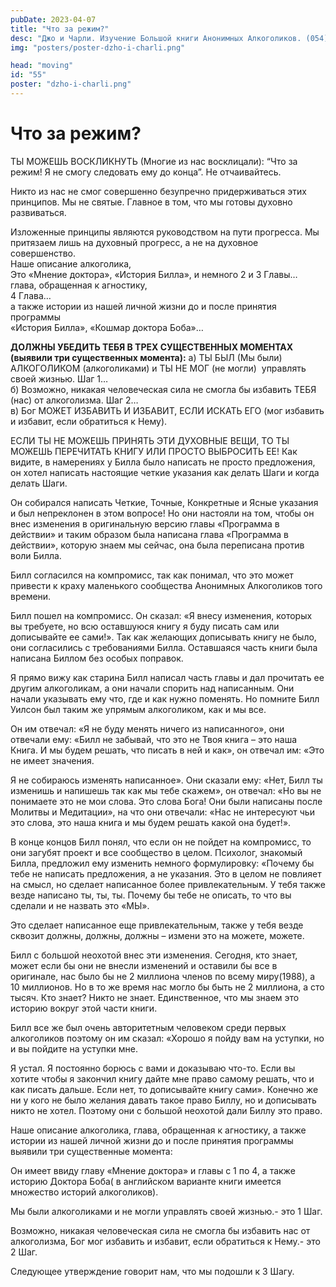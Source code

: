 ```yaml
---
pubDate: 2023-04-07
title: "Что за режим?"
desc: "Джо и Чарли. Изучение Большой книги Анонимных Алкоголиков. (054)"
img: "posters/poster-dzho-i-charli.png"

head: "moving"
id: "55"
poster: "dzho-i-charli.png"
---
```


# Что за режим?

ТЫ МОЖЕШЬ ВОСКЛИКНУТЬ (Многие из нас восклицали): “Что за режим! Я не смогу следовать ему до конца”. Не отчаивайтесь.

Никто из нас не смог совершенно безупречно придерживаться этих принципов. Мы не святые. Главное в том, что мы готовы духовно развиваться.

Изложенные принципы являются руководством на пути прогресса. Мы притязаем лишь на духовный прогресс, а не на духовное совершенство. <br>
Наше описание алкоголика, <br>
Это «Мнение доктора», «История Билла», и немного 2 и 3 Главы… <br>
глава, обращенная к агностику, <br>
4 Глава… <br>
а также истории из нашей личной жизни до и после принятия программы <br>
«История Билла», «Кошмар доктора Боба»…

**ДОЛЖНЫ УБЕДИТЬ ТЕБЯ В ТРЕХ СУЩЕСТВЕННЫХ МОМЕНТАХ (выявили три существенных момента):**
а) ТЫ БЫЛ (Мы были) АЛКОГОЛИКОМ (алкоголиками) и ТЫ НЕ МОГ (не могли)  управлять своей жизнью.
Шаг 1… <br>
б) Возможно, никакая человеческая сила не смогла бы избавить ТЕБЯ (нас) от алкоголизма.
Шаг 2… <br>
в) Бог МОЖЕТ ИЗБАВИТЬ И ИЗБАВИТ, ЕСЛИ ИСКАТЬ ЕГО (мог избавить и избавит, если обратиться к Нему).

ЕСЛИ ТЫ НЕ МОЖЕШЬ ПРИНЯТЬ ЭТИ ДУХОВНЫЕ ВЕЩИ, ТО ТЫ МОЖЕШЬ ПЕРЕЧИТАТЬ КНИГУ ИЛИ ПРОСТО ВЫБРОСИТЬ ЕЕ!
Как видите, в намерениях у Билла было написать не просто предложения, он хотел написать настоящие четкие указания как делать Шаги и когда делать Шаги.

Он собирался написать Четкие, Точные, Конкретные и Ясные указания и был непреклонен в этом вопросе!
Но они настояли на том, чтобы он внес изменения в оригинальную версию главы «Программа в действии» и таким образом была написана глава «Программа в действии», которую знаем мы сейчас, она была переписана против воли Билла.

Билл согласился на компромисс, так как понимал, что это может привести к краху маленького сообщества Анонимных Алкоголиков того времени.

Билл пошел на компромисс. Он сказал: «Я внесу изменения, которых вы требуете, но всю оставшуюся книгу я буду писать сам или дописывайте ее сами!». Так как желающих дописывать книгу не было, они согласились с требованиями Билла. Оставшаяся часть книги была написана Биллом без особых поправок.

Я прямо вижу как старина Билл написал часть главы и дал прочитать ее другим алкоголикам, а они начали спорить над написанным. Они начали указывать ему что, где и как нужно поменять. Но помните Билл Уилсон был таким же упрямым алкоголиком, как и мы все.

Он им отвечал: «Я не буду менять ничего из написанного», они отвечали ему: «Билл не забывай, что это не Твоя книга – это наша Книга. И мы будем решать, что писать в ней и как», он отвечал им: «Это не имеет значения.

Я не собираюсь изменять написанное». Они сказали ему: «Нет, Билл ты изменишь и напишешь так как мы тебе скажем», он отвечал: «Но вы не понимаете это не мои слова. Это слова Бога! Они были написаны после Молитвы и Медитации», на что они отвечали: «Нас не интересуют чьи это слова, это наша книга и мы будем решать какой она будет!».

В конце концов Билл понял, что если он не пойдет на компромисс, то они загубят проект и все сообщество в целом. Психолог, знакомый Билла, предложил ему изменить немного формулировку: «Почему бы тебе не написать предложения, а не указания. Это в целом не повлияет на смысл, но сделает написанное более привлекательным. У тебя также везде написано ты, ты, ты. Почему бы тебе не описать, то что вы сделали и не назвать это «МЫ».

Это сделает написанное еще привлекательным, также у тебя везде сквозит должны, должны, должны – измени это на можете, можете.

Билл с большой неохотой внес эти изменения. Сегодня, кто знает, может если бы они не внесли изменений и оставили бы все в оригинале, нас было бы не 2 миллиона членов по всему миру(1988), а 10 миллионов. Но в то же время нас могло бы быть не 2 миллиона, а сто тысяч. Кто знает? Никто не знает. Единственное, что мы знаем это историю вокруг этой части книги.

Билл все же был очень авторитетным человеком среди первых алкоголиков поэтому он им сказал: «Хорошо я пойду вам на уступки, но и вы пойдите на уступки мне.

Я устал. Я постоянно борюсь с вами и доказываю что-то. Если вы хотите чтобы я закончил книгу дайте мне право самому решать, что и как писать дальше. Если нет, то дописывайте книгу сами». Конечно же ни у кого не было желания давать такое право Биллу, но и дописывать никто не хотел. Поэтому они с большой неохотой дали Биллу это право.

Наше описание алкоголика, глава, обращенная к агностику, а также истории из нашей личной жизни до и после принятия программы выявили три существенные момента:

Он имеет ввиду главу «Мнение доктора» и главы с 1 по 4, а также историю Доктора Боба( в английском варианте книги имеется множество историй алкоголиков).

Мы были алкоголиками и не могли управлять своей жизнью.- это 1 Шаг.

Возможно, никакая человеческая сила не смогла бы избавить нас от алкоголизма, Бог мог избавить и избавит, если обратиться к Нему.- это 2 Шаг.

Следующее утверждение говорит нам, что мы подошли к 3 Шагу.
